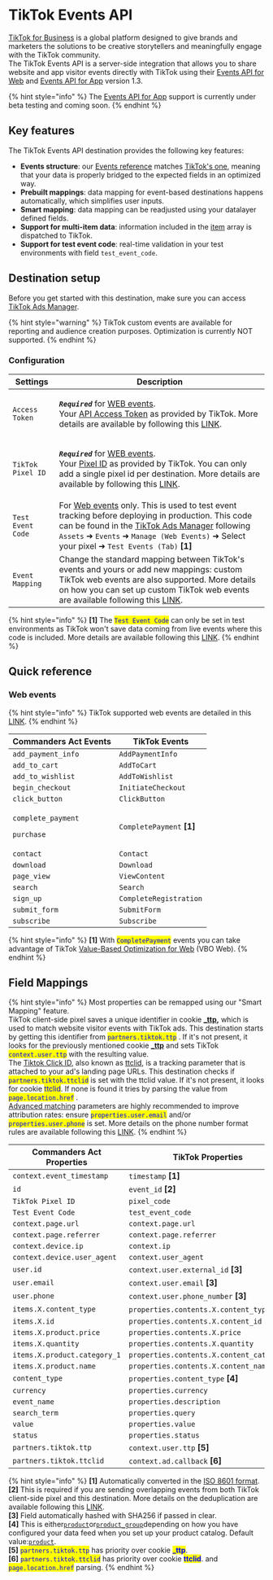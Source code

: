 # TikTok Events API

[TikTok for Business](https://www.tiktok.com/business/en) is a global platform designed to give brands and marketers the solutions to be creative storytellers and meaningfully engage with the TikTok community.\
The TikTok Events API is a server-side integration that allows you to share website and app visitor events directly with TikTok using their [Events API for Web](https://ads.tiktok.com/marketing\_api/docs?id=1739584809311234) and [Events API for App](https://ads.tiktok.com/marketing\_api/docs?id=1739584805049345) version 1.3.

{% hint style="info" %}
The [Events API for App](https://ads.tiktok.com/marketing\_api/docs?rid=959icq5stjr\&id=1701890978528258) support is currently under beta testing and coming soon.
{% endhint %}

## Key features

The TikTok Events API destination provides the following key features:

* **Events structure**: our [Events reference](https://community.commandersact.com/platform-x/developers/tracking/events-reference) matches [TikTok's one](https://ads.tiktok.com/marketing\_api/docs?rid=959icq5stjr\&id=1701890977725441), meaning that your data is properly bridged to the expected fields in an optimized way.
* **Prebuilt mappings**: data mapping for event-based destinations happens automatically, which simplifies user inputs.
* **Smart mapping**: data mapping can be readjusted using your datalayer defined fields.
* **Support for multi-item data**: information included in the [item](https://community.commandersact.com/platform-x/developers/tracking/events-reference#item) array is dispatched to TikTok.
* **Support for test event code**: real-time validation in your test environments with field `test_event_code`.

## Destination setup

Before you get started with this destination, make sure you can access [TikTok Ads Manager](https://ads.tiktok.com).

{% hint style="warning" %}
TikTok custom events are available for reporting and audience creation purposes. Optimization is currently NOT supported.
{% endhint %}

### Configuration

| Settings          | Description                                                                                                                                                                                                                                                                                                                                                                                                                                                                                                                                                                                                                                                                                                                                                            |
| ----------------- | ---------------------------------------------------------------------------------------------------------------------------------------------------------------------------------------------------------------------------------------------------------------------------------------------------------------------------------------------------------------------------------------------------------------------------------------------------------------------------------------------------------------------------------------------------------------------------------------------------------------------------------------------------------------------------------------------------------------------------------------------------------------------- |
| `Access Token`    | <p><em><strong><code>Required</code></strong></em> for <a href="https://ads.tiktok.com/marketing_api/docs?id=1727541103358977">WEB events</a>. <br>Your <a href="https://ads.tiktok.com/gateway/docs/index?identify_key=2b9b4278e47b275f36e7c39a4af4ba067d088e031d5f5fe45d381559ac89ba48&#x26;language=ENGLISH&#x26;doc_id=1727537566862337#item-link-How%20to%20generate%20an%20access%20token">API Access Token</a> as provided by TikTok. More details are available by following this <a href="https://ads.tiktok.com/gateway/docs/index?identify_key=2b9b4278e47b275f36e7c39a4af4ba067d088e031d5f5fe45d381559ac89ba48&#x26;language=ENGLISH&#x26;doc_id=1727537566862337#item-link-How%20to%20generate%20an%20access%20token">LINK</a>.</p>                       |
| `TikTok Pixel ID` | <p><em><strong><code>Required</code></strong></em> for <a href="https://ads.tiktok.com/marketing_api/docs?id=1727541103358977">WEB events</a>. <br>Your <a href="https://ads.tiktok.com/gateway/docs/index?identify_key=2b9b4278e47b275f36e7c39a4af4ba067d088e031d5f5fe45d381559ac89ba48&#x26;language=ENGLISH&#x26;doc_id=1727537566862337#item-link-Where%20to%20Find%20pixel_code">Pixel ID</a> as provided by TikTok. You can only add a single pixel id per destination. More details are available by following this <a href="https://ads.tiktok.com/gateway/docs/index?identify_key=2b9b4278e47b275f36e7c39a4af4ba067d088e031d5f5fe45d381559ac89ba48&#x26;language=ENGLISH&#x26;doc_id=1727537566862337#item-link-Where%20to%20Find%20pixel_code">LINK</a>.</p> |
| `Test Event Code` | For [Web events](https://ads.tiktok.com/marketing\_api/docs?id=1727541103358977) only. This is used to test event tracking before deploying in production. This code can be found in the [TikTok Ads Manager](https://ads.tiktok.com/) following `Assets` ➜ `Events` ➜ `Manage (Web Events)` ➜ Select your pixel ➜ `Test Events (Tab)` **\[1]**                                                                                                                                                                                                                                                                                                                                                                                                                        |
| `Event Mapping`   | Change the standard mapping between TikTok's events and yours or add new mappings: custom TikTok web events are also supported. More details on how you can set up custom TikTok web events are available following this [LINK](https://business-api.tiktok.com/portal/docs?id=1740858531237890).                                                                                                                                                                                                                                                                                                                                                                                                                                                                      |



{% hint style="info" %}
**\[1]** The <mark style="color:blue;">`Test Event Code`</mark> can only be set in test environments as TikTok won't save data coming from live events where this code is included. More details are available following this [LINK](https://ads.tiktok.com/marketing\_api/docs?id=1724255493685249).
{% endhint %}

## Quick reference

### Web events

{% hint style="info" %}
TikTok supported web events are detailed in this [LINK](https://ads.tiktok.com/marketing\_api/docs?id=1727541103358977).
{% endhint %}

| Commanders Act Events                                            | TikTok Events              |
| ---------------------------------------------------------------- | -------------------------- |
| `add_payment_info`                                               | `AddPaymentInfo`           |
| `add_to_cart`                                                    | `AddToCart`                |
| `add_to_wishlist`                                                | `AddToWishlist`            |
| `begin_checkout`                                                 | `InitiateCheckout`         |
| `click_button`                                                   | `ClickButton`              |
| <p><code>complete_payment</code></p><p><code>purchase</code></p> | `CompletePayment` **\[1]** |
| `contact`                                                        | `Contact`                  |
| `download`                                                       | `Download`                 |
| `page_view`                                                      | `ViewContent`              |
| `search`                                                         | `Search`                   |
| `sign_up`                                                        | `CompleteRegistration`     |
| `submit_form`                                                    | `SubmitForm`               |
| `subscribe`                                                      | `Subscribe`                |

{% hint style="info" %}
**\[1]** With <mark style="color:blue;">`CompletePayment`</mark> events you can take advantage of TikTok [Value-Based Optimization for Web](https://ads.tiktok.com/help/article?aid=10008856) (VBO Web).
{% endhint %}

## Field Mappings

{% hint style="info" %}
Most properties can be remapped using our "Smart Mapping" feature.\
TikTok client-side pixel saves a unique identifier in cookie [**\_ttp**](https://ads.tiktok.com/gateway/docs/index?identify\_key=2b9b4278e47b275f36e7c39a4af4ba067d088e031d5f5fe45d381559ac89ba48\&language=ENGLISH\&doc\_id=1727541103358977#item-link-Context%20object%20parameters)**,** which is used to match website visitor events with TikTok ads. This destination starts by getting this identifier from <mark style="color:blue;">`partners.tiktok.ttp`</mark> . If it's not present, it looks for the previously mentioned cookie [**\_ttp**](https://ads.tiktok.com/gateway/docs/index?identify\_key=2b9b4278e47b275f36e7c39a4af4ba067d088e031d5f5fe45d381559ac89ba48\&language=ENGLISH\&doc\_id=1727541103358977#item-link-Context%20object%20parameters) and sets TikTok <mark style="color:blue;">`context.user.ttp`</mark> with the resulting value.\
The [Tiktok Click ID](https://ads.tiktok.com/marketing\_api/docs?rid=4eezrhr6lg4\&id=1701890980108353), also known as [ttclid](https://ads.tiktok.com/marketing\_api/docs?rid=4eezrhr6lg4\&id=1701890980108353), is a tracking parameter that is attached to your ad's landing page URLs. This destination checks if <mark style="color:blue;">`partners.tiktok.ttclid`</mark> is set with the ttclid value. If it's not present, it looks for cookie <mark style="color:blue;">ttclid</mark>. If none is found it tries by parsing the value from <mark style="color:blue;">`page.location.href`</mark> .\
[Advanced matching](https://ads.tiktok.com/marketing\_api/docs?id=1701890972946433) parameters are highly recommended to improve attribution rates: ensure <mark style="color:blue;">`properties.user.email`</mark> and/or <mark style="color:blue;">`properties.user.phone`</mark> is set. More details on the phone number format rules are available following this [LINK](https://ads.tiktok.com/gateway/docs/index?identify\_key=2b9b4278e47b275f36e7c39a4af4ba067d088e031d5f5fe45d381559ac89ba48\&language=ENGLISH\&doc\_id=1727541103358977#item-link-Context%20object%20parameters).
{% endhint %}

<table><thead><tr><th width="330.6685580062746">Commanders Act Properties</th><th>TikTok Properties</th></tr></thead><tbody><tr><td><code>context.event_timestamp</code></td><td><code>timestamp</code> <strong>[1]</strong></td></tr><tr><td><code>id</code></td><td><code>event_id</code> <strong>[2]</strong></td></tr><tr><td><code>TikTok Pixel ID</code></td><td><code>pixel_code</code></td></tr><tr><td><code>Test Event Code</code></td><td><code>test_event_code</code></td></tr><tr><td><code>context.page.url</code></td><td><code>context.page.url</code></td></tr><tr><td><code>context.page.referrer</code></td><td><code>context.page.referrer</code></td></tr><tr><td><code>context.device.ip</code></td><td><code>context.ip</code></td></tr><tr><td><code>context.device.user_agent</code></td><td><code>context.user_agent</code></td></tr><tr><td><code>user.id</code></td><td><code>context.user.external_id</code> <strong>[3]</strong></td></tr><tr><td><code>user.email</code></td><td><code>context.user.email</code> <strong>[3]</strong></td></tr><tr><td><code>user.phone</code></td><td><code>context.user.phone_number</code> <strong>[3]</strong></td></tr><tr><td><code>items.X.content_type</code></td><td><code>properties.contents.X.content_type</code> <strong>[4]</strong></td></tr><tr><td><code>items.X.id</code></td><td><code>properties.contents.X.content_id</code></td></tr><tr><td><code>items.X.product.price</code></td><td><code>properties.contents.X.price</code></td></tr><tr><td><code>items.X.quantity</code></td><td><code>properties.contents.X.quantity</code></td></tr><tr><td><code>items.X.product.category_1</code></td><td><code>properties.contents.X.content_category</code></td></tr><tr><td><code>items.X.product.name</code></td><td><code>properties.contents.X.content_name</code></td></tr><tr><td><code>content_type</code></td><td><code>properties.content_type</code> <strong>[4]</strong></td></tr><tr><td><code>currency</code></td><td><code>properties.currency</code></td></tr><tr><td><code>event_name</code></td><td><code>properties.description</code></td></tr><tr><td><code>search_term</code></td><td><code>properties.query</code></td></tr><tr><td><code>value</code></td><td><code>properties.value</code></td></tr><tr><td><code>status</code></td><td><code>properties.status</code></td></tr><tr><td><code>partners.tiktok.ttp</code></td><td><code>context.user.ttp</code> <strong>[5]</strong></td></tr><tr><td><code>partners.tiktok.ttclid</code></td><td><code>context.ad.callback</code> <strong>[6]</strong></td></tr></tbody></table>

{% hint style="info" %}
**\[1]** Automatically converted in the [ISO 8601 format](https://en.wikipedia.org/wiki/ISO\_8601).\
**\[2]** This is required if you are sending overlapping events from both TikTok client-side pixel and this destination. More details on the deduplication are available following this [LINK](https://ads.tiktok.com/marketing\_api/docs?rid=p41a33fdhon\&id=1723170195197953).\
**\[3]** Field automatically hashed with SHA256 if passed in clear.\
**\[4]** This is either[`product`](https://ads.tiktok.com/gateway/docs/index?identify\_key=2b9b4278e47b275f36e7c39a4af4ba067d088e031d5f5fe45d381559ac89ba48\&language=ENGLISH\&doc\_id=1727541103358977#item-link-Properties%20object%20parameters)or[`product_group`](https://ads.tiktok.com/gateway/docs/index?identify\_key=2b9b4278e47b275f36e7c39a4af4ba067d088e031d5f5fe45d381559ac89ba48\&language=ENGLISH\&doc\_id=1727541103358977#item-link-Properties%20object%20parameters)depending on how you have configured your data feed when you set up your product catalog. Default value:[`product`](https://ads.tiktok.com/gateway/docs/index?identify\_key=2b9b4278e47b275f36e7c39a4af4ba067d088e031d5f5fe45d381559ac89ba48\&language=ENGLISH\&doc\_id=1727541103358977#item-link-Properties%20object%20parameters).\
**\[5]** <mark style="color:blue;">`partners.tiktok.ttp`</mark> has priority over cookie <mark style="color:blue;">**\_ttp**</mark>.\
**\[6]** <mark style="color:blue;">`partners.tiktok.ttclid`</mark> has priority over cookie <mark style="color:blue;">**ttclid**</mark>. and <mark style="color:blue;">`page.location.href`</mark> parsing.
{% endhint %}
